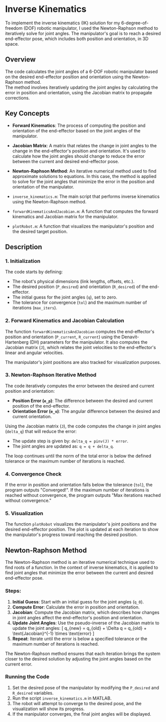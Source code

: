 # Inverse Kinematics

To implement the inverse kinematics (IK) solution for my 6-degree-of-freedom (DOF) robotic manipulator, I used the Newton-Raphson method to iteratively solve for joint angles. The manipulator's goal is to reach a desired end-effector pose, which includes both position and orientation, in 3D space.

## Overview

The code calculates the joint angles of a 6-DOF robotic manipulator based on the desired end-effector position and orientation using the Newton-Raphson method.  
The method involves iteratively updating the joint angles by calculating the error in position and orientation, using the Jacobian matrix to propagate corrections.

## Key Concepts

- **Forward Kinematics**: The process of computing the position and orientation of the end-effector based on the joint angles of the manipulator.
  
- **Jacobian Matrix**: A matrix that relates the change in joint angles to the change in the end-effector's position and orientation. It's used to calculate how the joint angles should change to reduce the error between the current and desired end-effector pose.

- **Newton-Raphson Method**: An iterative numerical method used to find approximate solutions to equations. In this case, the method is applied to solve for the joint angles that minimize the error in the position and orientation of the manipulator.


- `inverse_kinematics.m`: The main script that performs inverse kinematics using the Newton-Raphson method.
- `forwardKinematicsAndJacobian.m`: A function that computes the forward kinematics and Jacobian matrix for the manipulator.
- `plotRobot.m`: A function that visualizes the manipulator's position and the desired target position.

## Description

### 1. **Initialization**

The code starts by defining:
- The robot's physical dimensions (link lengths, offsets, etc.).
- The desired position (`P_desired`) and orientation (`R_desired`) of the end-effector.
- The initial guess for the joint angles (`q`), set to zero.
- The tolerance for convergence (`tol`) and the maximum number of iterations (`max_iters`).

### 2. **Forward Kinematics and Jacobian Calculation**

The function `forwardKinematicsAndJacobian` computes the end-effector's position and orientation (`P_current`, `R_current`) using the Denavit-Hartenberg (DH) parameters for the manipulator. It also computes the Jacobian matrix (`J`), which relates the joint velocities to the end-effector's linear and angular velocities.

The manipulator's joint positions are also tracked for visualization purposes.

### 3. **Newton-Raphson Iterative Method**

The code iteratively computes the error between the desired and current position and orientation:
- **Position Error (`e_p`)**: The difference between the desired and current position of the end-effector.
- **Orientation Error (`e_o`)**: The angular difference between the desired and current orientation.

Using the Jacobian matrix (`J`), the code computes the change in joint angles (`delta_q`) that will reduce the error:
- The update step is given by: `delta_q = pinv(J) * error`.
- The joint angles are updated as: `q = q + delta_q`.

The loop continues until the norm of the total error is below the defined tolerance or the maximum number of iterations is reached.

### 4. **Convergence Check**

If the error in position and orientation falls below the tolerance (`tol`), the program outputs "Converged!". If the maximum number of iterations is reached without convergence, the program outputs "Max iterations reached without convergence."

### 5. **Visualization**

The function `plotRobot` visualizes the manipulator's joint positions and the desired end-effector position. The plot is updated at each iteration to show the manipulator's progress toward reaching the desired position.

## Newton-Raphson Method

The Newton-Raphson method is an iterative numerical technique used to find roots of a function. In the context of inverse kinematics, it is applied to find joint angles that minimize the error between the current and desired end-effector pose.

### Steps:
1. **Initial Guess**: Start with an initial guess for the joint angles (`q_0`).
2. **Compute Error**: Calculate the error in position and orientation.
3. **Jacobian**: Compute the Jacobian matrix, which describes how changes in joint angles affect the end-effector's position and orientation.
4. **Update Joint Angles**: Use the pseudo-inverse of the Jacobian matrix to update the joint angles:
   \[
   q_{new} = q_{old} + \Delta q = q_{old} + \text{Jacobian}^{-1} \times \text{error}
   \]
5. **Repeat**: Iterate until the error is below a specified tolerance or the maximum number of iterations is reached.

The Newton-Raphson method ensures that each iteration brings the system closer to the desired solution by adjusting the joint angles based on the current error.


### Running the Code

1. Set the desired pose of the manipulator by modifying the `P_desired` and `R_desired` variables.
2. Run the script `inverse_kinematics.m` in MATLAB.
3. The robot will attempt to converge to the desired pose, and the visualization will show its progress.
4. If the manipulator converges, the final joint angles will be displayed.

